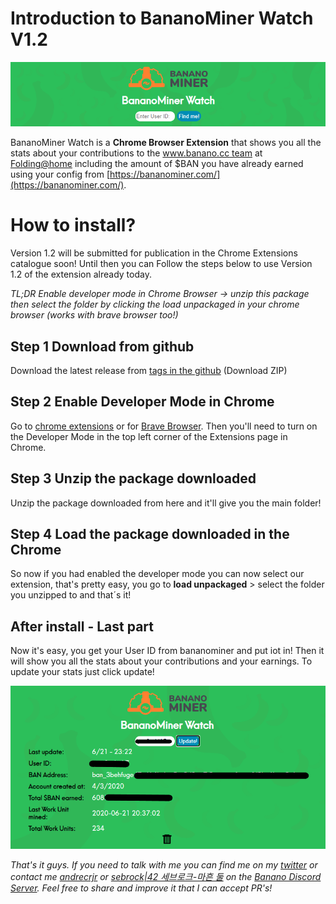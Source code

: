 # Introduction to BananoMiner Watch V1.2

![](./assets/mine-intro.png)

BananoMiner Watch is a **Chrome Browser Extension** that shows you all the stats about your contributions to the [www.banano.cc team](https://stats.foldingathome.org/team/234980) at [Folding@home](https://foldingathome.org/) including the amount of $BAN you have already earned using your config from [https://bananominer.com/](https://bananominer.com/).

# How to install?

Version 1.2 will be submitted for publication in the Chrome Extensions catalogue soon!
Until then you can Follow the steps below to use Version 1.2 of the extension already today.

*TL;DR Enable developer mode in Chrome Browser -> unzip this package then select the folder by clicking the load unpackaged in your chrome browser (works with brave browser too!)*

## Step 1 Download from github
 Download the latest release from [tags in the github](https://github.com/andrecrjr/bananominer-watch/releases) (Download ZIP)

## Step 2 Enable Developer Mode in Chrome
Go to [chrome extensions](chrome://extensions) or for [Brave Browser](brave://extensions). Then you'll need to turn on the Developer Mode in the top left corner of the Extensions page in Chrome. 
## Step 3 Unzip the package downloaded
Unzip the package downloaded from here and it'll give you the main folder!
## Step 4 Load the package downloaded in the Chrome
So now if you had enabled the developer mode you can now select our extension, that's pretty easy, you go to **load unpackaged** > select the folder you unzipped to and that´s it!

## After install - Last part
Now it's easy, you get your User ID from bananominer and put iot in! Then it will show you all the stats about your contributions and your earnings.
To update your stats just click update!



![](./assets/inside-amount.png)

*That's it guys. If you need to talk with me you can find me on my [twitter](https://twitter.com/andrecrjr) or contact me [andrecrjr](https://discordapp.com/users/2731
) or [sebrock|42 세브로크-마흔 둘](https://discordapp.com/users/4242) on the [Banano Discord Server](https://chat.banano.cc/).
Feel free to share and improve it that I can accept PR's!*
